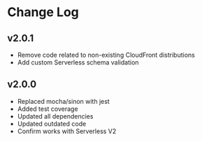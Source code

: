 # Change Log

## v2.0.1
- Remove code related to non-existing CloudFront distributions
- Add custom Serverless schema validation

## v2.0.0
- Replaced mocha/sinon with jest
- Added test coverage
- Updated all dependencies
- Updated outdated code
- Confirm works with Serverless V2
